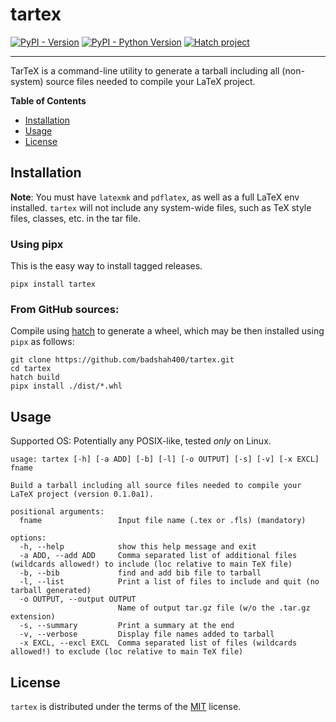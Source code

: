# tartex

[![PyPI - Version](https://img.shields.io/pypi/v/tartex.svg)](https://pypi.org/project/tartex)
[![PyPI - Python Version](https://img.shields.io/pypi/pyversions/tartex.svg)](https://pypi.org/project/tartex)
[![Hatch project](https://img.shields.io/badge/%F0%9F%A5%9A-Hatch-4051b5.svg)](https://github.com/pypa/hatch)

-----

TarTeX is a command-line utility to generate a tarball including all
(non-system) source files needed to compile your LaTeX project.

**Table of Contents**

- [Installation](#installation)
- [Usage](#usage)
- [License](#license)

## Installation

__Note__: You must have `latexmk` and `pdflatex`, as well as a full LaTeX env
installed. `tartex` will not include any system-wide files, such as TeX style
files, classes, etc. in the tar file.

### Using pipx

This is the easy way to install tagged releases.

```console
pipx install tartex
```

### From GitHub sources:

Compile using [hatch](https://hatch.pypa.io/latest/) to generate a wheel,
which may be then installed using `pipx` as follows:

```console
git clone https://github.com/badshah400/tartex.git
cd tartex
hatch build
pipx install ./dist/*.whl
```

## Usage

Supported OS: Potentially any POSIX-like, tested _only_ on Linux.

```console
usage: tartex [-h] [-a ADD] [-b] [-l] [-o OUTPUT] [-s] [-v] [-x EXCL] fname

Build a tarball including all source files needed to compile your LaTeX project (version 0.1.0a1).

positional arguments:
  fname                 Input file name (.tex or .fls) (mandatory)

options:
  -h, --help            show this help message and exit
  -a ADD, --add ADD     Comma separated list of additional files (wildcards allowed!) to include (loc relative to main TeX file)
  -b, --bib             find and add bib file to tarball
  -l, --list            Print a list of files to include and quit (no tarball generated)
  -o OUTPUT, --output OUTPUT
                        Name of output tar.gz file (w/o the .tar.gz extension)
  -s, --summary         Print a summary at the end
  -v, --verbose         Display file names added to tarball
  -x EXCL, --excl EXCL  Comma separated list of files (wildcards allowed!) to exclude (loc relative to main TeX file)
```

## License

`tartex` is distributed under the terms of the [MIT](https://spdx.org/licenses/MIT.html) license.
